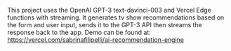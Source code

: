 This project uses the OpenAI GPT-3 text-davinci-003 and Vercel Edge functions with streaming. It generates tv show recommendations based on the form and user input, sends it to the GPT-3 API then streams the response back to the app. Demo can be found at: https://vercel.com/sabrinafilipelli/ai-recommendation-engine
